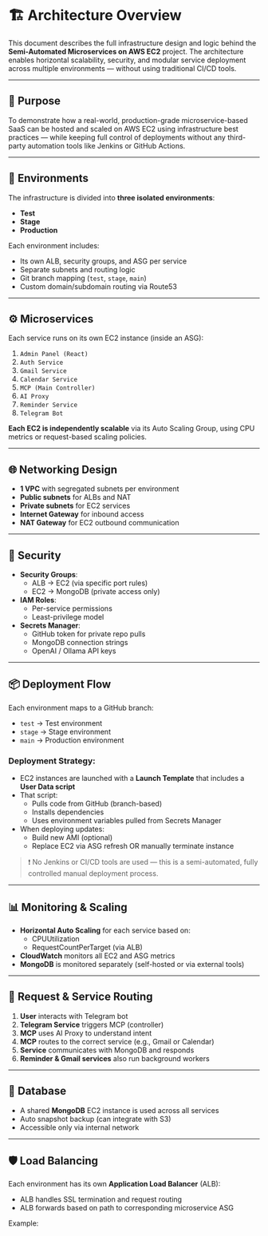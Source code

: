 # 🏗️ Architecture Overview

This document describes the full infrastructure design and logic behind the **Semi-Automated Microservices on AWS EC2** project. The architecture enables horizontal scalability, security, and modular service deployment across multiple environments — without using traditional CI/CD tools.

---

## 🎯 Purpose

To demonstrate how a real-world, production-grade microservice-based SaaS can be hosted and scaled on AWS EC2 using infrastructure best practices — while keeping full control of deployments without any third-party automation tools like Jenkins or GitHub Actions.

---

## 🧱 Environments

The infrastructure is divided into **three isolated environments**:

- **Test**
- **Stage**
- **Production**

Each environment includes:

- Its own ALB, security groups, and ASG per service
- Separate subnets and routing logic
- Git branch mapping (`test`, `stage`, `main`)
- Custom domain/subdomain routing via Route53

---

## ⚙️ Microservices

Each service runs on its own EC2 instance (inside an ASG):

1. `Admin Panel (React)`
2. `Auth Service`
3. `Gmail Service`
4. `Calendar Service`
5. `MCP (Main Controller)`
6. `AI Proxy`
7. `Reminder Service`
8. `Telegram Bot`

**Each EC2 is independently scalable** via its Auto Scaling Group, using CPU metrics or request-based scaling policies.

---

## 🌐 Networking Design

- **1 VPC** with segregated subnets per environment
- **Public subnets** for ALBs and NAT
- **Private subnets** for EC2 services
- **Internet Gateway** for inbound access
- **NAT Gateway** for EC2 outbound communication

---

## 🔐 Security

- **Security Groups**:
  - ALB → EC2 (via specific port rules)
  - EC2 → MongoDB (private access only)
- **IAM Roles**:
  - Per-service permissions
  - Least-privilege model
- **Secrets Manager**:
  - GitHub token for private repo pulls
  - MongoDB connection strings
  - OpenAI / Ollama API keys

---

## 📦 Deployment Flow

Each environment maps to a GitHub branch:
- `test` → Test environment
- `stage` → Stage environment
- `main` → Production environment

### Deployment Strategy:

- EC2 instances are launched with a **Launch Template** that includes a **User Data script**
- That script:
  - Pulls code from GitHub (branch-based)
  - Installs dependencies
  - Uses environment variables pulled from Secrets Manager
- When deploying updates:
  - Build new AMI (optional)
  - Replace EC2 via ASG refresh OR manually terminate instance

> ❗ No Jenkins or CI/CD tools are used — this is a semi-automated, fully controlled manual deployment process.

---

## 📊 Monitoring & Scaling

- **Horizontal Auto Scaling** for each service based on:
  - CPUUtilization
  - RequestCountPerTarget (via ALB)
- **CloudWatch** monitors all EC2 and ASG metrics
- **MongoDB** is monitored separately (self-hosted or via external tools)

---

## 🧠 Request & Service Routing

1. **User** interacts with Telegram bot
2. **Telegram Service** triggers MCP (controller)
3. **MCP** uses AI Proxy to understand intent
4. **MCP** routes to the correct service (e.g., Gmail or Calendar)
5. **Service** communicates with MongoDB and responds
6. **Reminder & Gmail services** also run background workers

---

## 💽 Database

- A shared **MongoDB** EC2 instance is used across all services
- Auto snapshot backup (can integrate with S3)
- Accessible only via internal network

---

## 🛡️ Load Balancing

Each environment has its own **Application Load Balancer** (ALB):

- ALB handles SSL termination and request routing
- ALB forwards based on path to corresponding microservice ASG

Example:

